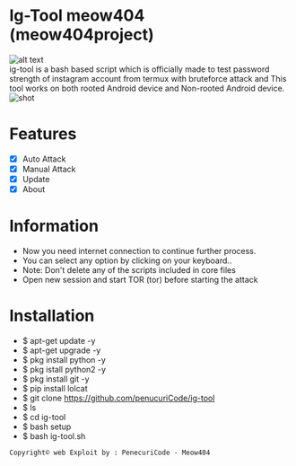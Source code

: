 # Ig-Tool meow404 (meow404project)
![alt text](https://img.shields.io/badge/Coded-penecuriCode-blue.svg)<br>
ig-tool is a bash based script which is officially made to test password strength of instagram account from termux with bruteforce attack and This tool works on both rooted Android device and Non-rooted Android device.<br>
![shot](https://github.com/penucuriCode/ig-tool/blob/main/Screenshot.jpeg)

# Features
- [x] Auto Attack
- [x] Manual Attack
- [x] Update
- [x] About

# Information
- Now you need internet connection to continue further process.
- You can select any option by clicking on your keyboard..
- Note: Don't delete any of the scripts included in core files
- Open new session and start TOR (tor) before starting the attack

# Installation 
- $ apt-get update -y
- $ apt-get upgrade -y
- $ pkg install python -y
- $ pkg istall python2 -y
- $ pkg install git -y
- $ pip install lolcat
- $ git clone https://github.com/penucuriCode/ig-tool
- $ ls
- $ cd ig-tool
- $ bash setup
- $ bash ig-tool.sh
```
Copyright© web Exploit by : PenecuriCode - Meow404
